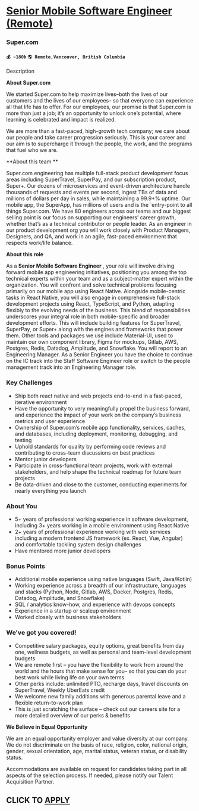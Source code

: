 # [Senior Mobile Software Engineer (Remote)](https://www.remotewlb.com/apply/senior-mobile-software-engineer-remote-86187)  
### Super.com  
#### `💰 ~180k` `🌎 Remote,Vancouver, British Columbia`  

Description

**About Super.com**

  

We started Super.com to help maximize lives–both the lives of our customers and the lives of our employees– so that everyone can experience all that life has to offer. For our employees, our promise is that Super.com is more than just a job; it’s an opportunity to unlock one’s potential, where learning is celebrated and impact is realized.

  

We are more than a fast-paced, high-growth tech company; we care about our people and take career progression seriously. This is your career and our aim is to supercharge it through the people, the work, and the programs that fuel who we are.

  

 **About this team **

  

Super.com engineering has multiple full-stack product development focus areas including SuperTravel, SuperPay, and our subscription product, Super+. Our dozens of microservices and event-driven architecture handle thousands of requests and events per second, ingest TBs of data and millions of dollars per day in sales, while maintaining a 99.9+% uptime. Our mobile app, the SuperApp, has millions of users and is the `entry-point to all things Super.com. We have 80 engineers across our teams and our biggest selling point is our focus on supporting our engineers’ career growth, whether that’s as a technical contributor or people leader. As an engineer in our product development org you will work closely with Product Managers, Designers, and QA, and work in an agile, fast-paced environment that respects work/life balance.

  

 **About this role**

  

As a **Senior Mobile Software Engineer** , your role will involve driving forward mobile app engineering initiatives, positioning you among the top technical experts within your team and as a subject-matter expert within the organization. You will confront and solve technical problems focusing primarily on our mobile app using React Native. Alongside mobile-centric tasks in React Native, you will also engage in comprehensive full-stack development projects using React, TypeScript, and Python, adapting flexibly to the evolving needs of the business. This blend of responsibilities underscores your integral role in both mobile-specific and broader development efforts. This will include building features for SuperTravel, SuperPay, or Super+ along with the engines and frameworks that power them. Other tools and packages we use include Material-UI, used to maintain our own component library, Figma for mockups, Gitlab, AWS, Postgres, Redis, Datadog, Amplitude, and Snowflake. You will report
to an Engineering Manager. As a Senior Engineer you have the choice to continue on the IC track into the Staff Software Engineer role or switch to the people management track into an Engineering Manager role.

### Key Challenges

  * Ship both react native and web projects end-to-end in a fast-paced, iterative environment
  * Have the opportunity to very meaningfully propel the business forward, and experience the impact of your work on the company’s business metrics and user experience
  * Ownership of Super.com’s mobile app functionality, services, caches, and databases, including deployment, monitoring, debugging, and testing
  * Uphold standards for quality by performing code reviews and contributing to cross-team discussions on best practices
  * Mentor junior developers
  * Participate in cross-functional team projects, work with external stakeholders, and help shape the technical roadmap for future team projects
  * Be data-driven and close to the customer, conducting experiments for nearly everything you launch

### About You

  * 5+ years of professional working experience in software development, including 3+ years working in a mobile environment using React Native
  * 2+ years of professional experience working with web services including a modern frontend JS framework (ex. React, Vue, Angular) and comfortable tackling system design challenges
  * Have mentored more junior developers

### Bonus Points

  * Additional mobile experience using native languages (Swift, Java/Kotlin) 
  * Working experience across a breadth of our infrastructure, languages and stacks (Python, Node, Gitlab, AWS, Docker, Postgres, Redis, Datadog, Amplitude, and Snowflake)
  * SQL / analytics know-how, and experience with devops concepts
  * Experience in a startup or scaleup environment
  * Worked closely with business stakeholders

### We've got you covered!

  * Competitive salary packages, equity options, great benefits from day one, wellness budgets, as well as personal and team-level development budgets 
  * We are remote first – you have the flexibility to work from around the world and the hours that make sense for you– so that you can do your best work while living life on your own terms 
  * Other perks include: unlimited PTO, recharge days, travel discounts on SuperTravel, Weekly UberEats credit
  * We welcome new family additions with generous parental leave and a flexible return-to-work plan
  * This is just scratching the surface – check out our careers site for a more detailed overview of our perks & benefits

 **We Believe in Equal Opportunity**

  

We are an equal opportunity employer and value diversity at our company. We do not discriminate on the basis of race, religion, color, national origin, gender, sexual orientation, age, marital status, veteran status, or disability status.

  

Accommodations are available on request for candidates taking part in all aspects of the selection process. If needed, please notify our Talent Acquisition Partner.

  
## CLICK TO [APPLY](https://www.remotewlb.com/apply/senior-mobile-software-engineer-remote-86187)

